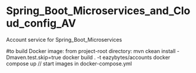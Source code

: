 # Spring_Boot_Microservices_and_Cloud_config_AV
Account service for Spring_Boot_Microservices


#to build Docker image: from project-root directory:
mvn ckean install -Dmaven.test.skip=true
docker build . -t eazybytes/accounts
docker compose up                   // start images in docker-compose.yml